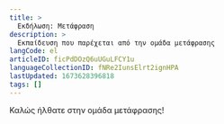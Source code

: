 ```yaml
---
title: >
  Εκδήλωση: Μετάφραση
description: >
  Εκπαίδευση που παρέχεται από την ομάδα μετάφρασης
langCode: el
articleID: ficPdDOzQ6uUGuLFCY1u
languageCollectionID: fNRe2IunsElrt2ignHPA
lastUpdated: 1673628396818
tags: []
---
```


Καλώς ήλθατε στην ομάδα μετάφρασης!
